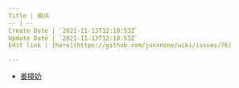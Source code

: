 ```yaml
---
Title | 甜点
-- | --
Create Date | `2021-11-13T12:10:53Z`
Update Date | `2021-11-13T12:10:53Z`
Edit link | [here](https://github.com/junxnone/wiki/issues/76)

---
```

- [姜撞奶](/姜撞奶)
